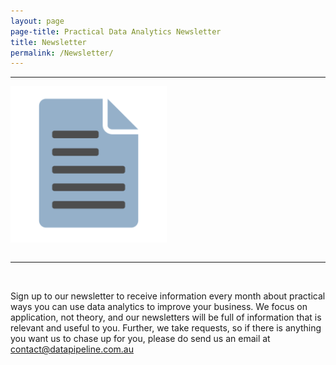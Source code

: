 ```yaml
---
layout: page
page-title: Practical Data Analytics Newsletter
title: Newsletter
permalink: /Newsletter/
---
```

<hr>

<div class="centered">
<img src="/images/document-309065_1280.png" style="padding-bottom: 1em" width="250px"> 
</div>

<hr>

<br>



Sign up to our newsletter to receive information every month about practical ways you can use data analytics to improve your business. We focus on application, not theory, and our newsletters will be full of information that is relevant and useful to you. Further, we take requests, so if there is anything you want us to chase up for you, please do send us an email at <a href="mailto:contact@datapipeline.com.au">contact@datapipeline.com.au</a>

<script type="text/javascript" src="https://app.simplycast.com/?q=forms/getForm&i=114592&type=portable"></script>
